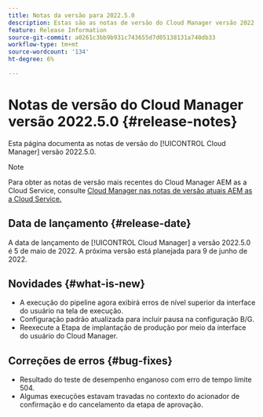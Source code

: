```yaml
---
title: Notas da versão para 2022.5.0
description: Estas são as notas de versão do Cloud Manager versão 2022.5.0.
feature: Release Information
source-git-commit: a0261c3bb9b931c743655d7d05138131a740db33
workflow-type: tm+mt
source-wordcount: '134'
ht-degree: 6%

---
```



# Notas de versão do Cloud Manager versão 2022.5.0 {#release-notes}

Esta página documenta as notas de versão do [!UICONTROL Cloud Manager] versão 2022.5.0.

>[!NOTE]
>
>Para obter as notas de versão mais recentes do Cloud Manager AEM as a Cloud Service, consulte [Cloud Manager nas notas de versão atuais AEM as a Cloud Service.](https://experienceleague.adobe.com/docs/experience-manager-cloud-service/content/implementing/using-cloud-manager/release-notes-cloud-manager/release-notes-cm-current.html)

## Data de lançamento {#release-date}

A data de lançamento de [!UICONTROL Cloud Manager] a versão 2022.5.0 é 5 de maio de 2022. A próxima versão está planejada para 9 de junho de 2022.

## Novidades {#what-is-new}

* A execução do pipeline agora exibirá erros de nível superior da interface do usuário na tela de execução.
* Configuração padrão atualizada para incluir pausa na configuração B/G.
* Reexecute a Etapa de implantação de produção por meio da interface do usuário do Cloud Manager.

## Correções de erros {#bug-fixes}

* Resultado do teste de desempenho enganoso com erro de tempo limite 504.
* Algumas execuções estavam travadas no contexto do acionador de confirmação e do cancelamento da etapa de aprovação.
